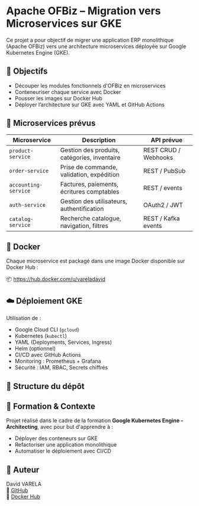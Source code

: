 # Apache OFBiz – Migration vers Microservices sur GKE

Ce projet a pour objectif de migrer une application ERP monolithique (Apache OFBiz) vers une architecture microservices déployée sur Google Kubernetes Engine (GKE).

## 🎯 Objectifs

- Découper les modules fonctionnels d'OFBiz en microservices
- Conteneuriser chaque service avec Docker
- Pousser les images sur Docker Hub
- Déployer l’architecture sur GKE avec YAML et GitHub Actions

## 🧱 Microservices prévus

| Microservice        | Description                                      | API prévue         |
|---------------------|--------------------------------------------------|---------------------|
| `product-service`   | Gestion des produits, catégories, inventaire     | REST CRUD / Webhooks |
| `order-service`     | Prise de commande, validation, expédition        | REST / PubSub        |
| `accounting-service`| Factures, paiements, écritures comptables        | REST / events        |
| `auth-service`      | Gestion des utilisateurs, authentification       | OAuth2 / JWT         |
| `catalog-service`   | Recherche catalogue, navigation, filtres         | REST / Kafka events  |

## 🐳 Docker

Chaque microservice est packagé dans une image Docker disponible sur Docker Hub :

📦 https://hub.docker.com/u/vareladavid

## ☁️ Déploiement GKE

Utilisation de :
- Google Cloud CLI (`gcloud`)
- Kubernetes (`kubectl`)
- YAML (Deployments, Services, Ingress)
- Helm (optionnel)
- CI/CD avec GitHub Actions
- Monitoring : Prometheus + Grafana
- Sécurité : IAM, RBAC, Secrets chiffrés

## 🔧 Structure du dépôt


## 🧠 Formation & Contexte

Projet réalisé dans le cadre de la formation **Google Kubernetes Engine - Architecting**, avec pour but d'apprendre à :
- Déployer des conteneurs sur GKE
- Refactoriser une application monolithique
- Automatiser le déploiement avec CI/CD

## 📌 Auteur

David VARELA  
🔗 [GitHub](https://github.com/VARELAdavidhugo)  
🐳 [Docker Hub](https://hub.docker.com/u/vareladavid)




